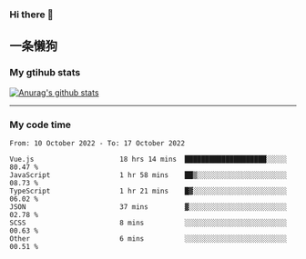 ### Hi there 👋

## 一条懒狗
<!--
**kiss-me-quickly/kiss-me-quickly** is a ✨ _special_ ✨ repository because its `README.md` (this file) appears on your GitHub profile.

Here are some ideas to get you started:

- 🔭 I’m currently working on ...
- 🌱 I’m currently learning ...
- 👯 I’m looking to collaborate on ...
- 🤔 I’m looking for help with ...
- 💬 Ask me about ...
- 📫 How to reach me: ...
- 😄 Pronouns: ...
- ⚡ Fun fact: ...
-->


### My gtihub stats

[![Anurag's github stats](https://github-readme-stats.vercel.app/api?username=kiss-me-quickly)](https://github.com/anuraghazra/github-readme-stats)

***

### My code time

<!--START_SECTION:waka-->

```text
From: 10 October 2022 - To: 17 October 2022

Vue.js                     18 hrs 14 mins  ████████████████████░░░░░   80.47 %
JavaScript                 1 hr 58 mins    ██▒░░░░░░░░░░░░░░░░░░░░░░   08.73 %
TypeScript                 1 hr 21 mins    █▓░░░░░░░░░░░░░░░░░░░░░░░   06.02 %
JSON                       37 mins         ▓░░░░░░░░░░░░░░░░░░░░░░░░   02.78 %
SCSS                       8 mins          ░░░░░░░░░░░░░░░░░░░░░░░░░   00.63 %
Other                      6 mins          ░░░░░░░░░░░░░░░░░░░░░░░░░   00.51 %
```

<!--END_SECTION:waka-->
